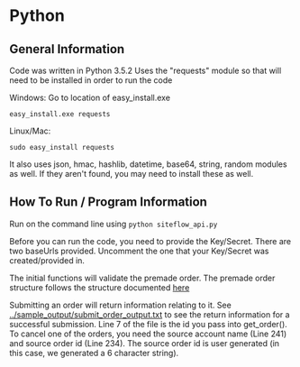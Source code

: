 # Python

## General Information

Code was written in Python 3.5.2
Uses the "requests" module so that will need to be installed in order to run the code

Windows: Go to location of easy_install.exe

```easy_install.exe requests```

Linux/Mac:

```sudo easy_install requests```

It also uses json, hmac, hashlib, datetime, base64, string, random modules as well. If they aren't found, you may need to install these as well.

## How To Run / Program Information

Run on the command line using ```python siteflow_api.py```

Before you can run the code, you need to provide the Key/Secret. There are two baseUrls provided. Uncomment the one that your Key/Secret was created/provided in.

The initial functions will validate the premade order. The premade order structure follows the structure documented [here](https://developers.hp.com/printos/doc/order-json-structure) 

Submitting an order will return information relating to it. See [../sample_output/submit_order_output.txt](https://github.com/HPInc/printos-siteflow-api-samples/blob/master/sample_output/submit_order_output.txt) to see the return information for a successful submission. Line 7 of the file is the id you pass into get_order(). To cancel one of the orders, you need the source account name (Line 241) and source order id (Line 234). The source order id is user generated (in this case, we generated a 6 character string).
